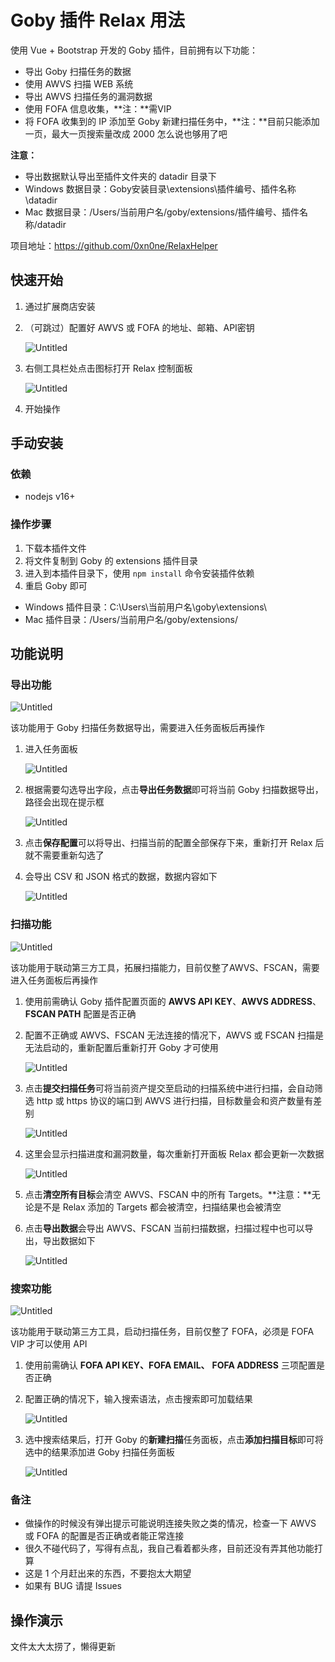 # Goby 插件 Relax 用法

使用 Vue + Bootstrap 开发的 Goby 插件，目前拥有以下功能：

- 导出 Goby 扫描任务的数据
- 使用 AWVS 扫描 WEB 系统
- 导出 AWVS 扫描任务的漏洞数据
- 使用 FOFA 信息收集，**注：**需VIP
- 将 FOFA 收集到的 IP 添加至 Goby 新建扫描任务中，**注：**目前只能添加一页，最大一页搜索量改成 2000 怎么说也够用了吧

**注意：**

- 导出数据默认导出至插件文件夹的 datadir 目录下
- Windows 数据目录：Goby安装目录\extensions\插件编号、插件名称\datadir
- Mac 数据目录：/Users/当前用户名/goby/extensions/插件编号、插件名称/datadir

项目地址：<https://github.com/0xn0ne/RelaxHelper>

## 快速开始

1. 通过扩展商店安装
2. （可跳过）配置好 AWVS 或 FOFA 的地址、邮箱、API密钥

    ![Untitled](./src/assets/images/Untitled.png)

3. 右侧工具栏处点击图标打开 Relax 控制面板

    ![Untitled](./src/assets/images/Untitled%201.png)

4. 开始操作

## 手动安装

### 依赖

- nodejs v16+

### 操作步骤

1. 下载本插件文件
2. 将文件复制到 Goby 的 extensions 插件目录
3. 进入到本插件目录下，使用 `npm install` 命令安装插件依赖
4. 重启 Goby 即可

- Windows 插件目录：C:\Users\当前用户名\goby\extensions\
- Mac 插件目录：/Users/当前用户名/goby/extensions/

## 功能说明

### 导出功能

![Untitled](./src/assets/images/Untitled%202.png)

该功能用于 Goby 扫描任务数据导出，需要进入任务面板后再操作

1. 进入任务面板

    ![Untitled](./src/assets/images/Untitled%203.png)

2. 根据需要勾选导出字段，点击**导出任务数据**即可将当前 Goby 扫描数据导出，路径会出现在提示框

    ![Untitled](./src/assets/images/Untitled%204.png)

3. 点击**保存配置**可以将导出、扫描当前的配置全部保存下来，重新打开 Relax 后就不需要重新勾选了
4. 会导出 CSV 和 JSON 格式的数据，数据内容如下

    ![Untitled](./src/assets/images/Untitled%205.png)

### 扫描功能

![Untitled](./src/assets/images/Untitled%206.png)

该功能用于联动第三方工具，拓展扫描能力，目前仅整了AWVS、FSCAN，需要进入任务面板后再操作

1. 使用前需确认 Goby 插件配置页面的 **AWVS API KEY**、**AWVS ADDRESS**、**FSCAN PATH** 配置是否正确
2. 配置不正确或 AWVS、FSCAN 无法连接的情况下，AWVS 或 FSCAN 扫描是无法启动的，重新配置后重新打开 Goby 才可使用

    ![Untitled](./src/assets/images/Untitled%207.png)

3. 点击**提交扫描任务**可将当前资产提交至启动的扫描系统中进行扫描，会自动筛选 http 或 https 协议的端口到 AWVS 进行扫描，目标数量会和资产数量有差别

    ![Untitled](./src/assets/images/Untitled%208.png)

4. 这里会显示扫描进度和漏洞数量，每次重新打开面板 Relax 都会更新一次数据

    ![Untitled](./src/assets/images/Untitled%209.png)

5. 点击**清空所有目标**会清空 AWVS、FSCAN 中的所有 Targets。**注意：**无论是不是 Relax 添加的 Targets 都会被清空，扫描结果也会被清空
6. 点击**导出数据**会导出 AWVS、FSCAN 当前扫描数据，扫描过程中也可以导出，导出数据如下

    ![Untitled](./src/assets/images/Untitled%2010.png)

### 搜索功能

![Untitled](./src/assets/images/Untitled%2011.png)

该功能用于联动第三方工具，启动扫描任务，目前仅整了 FOFA，必须是 FOFA VIP 才可以使用 API

1. 使用前需确认 **FOFA API KEY、FOFA EMAIL、** **FOFA ADDRESS** 三项配置是否正确
2. 配置正确的情况下，输入搜索语法，点击搜索即可加载结果

    ![Untitled](./src/assets/images/Untitled%2012.png)

3. 选中搜索结果后，打开 Goby 的**新建扫描**任务面板，点击**添加扫描目标**即可将选中的结果添加进 Goby 扫描任务面板

    ![Untitled](./src/assets/images/Untitled%2013.png)

### 备注

- 做操作的时候没有弹出提示可能说明连接失败之类的情况，检查一下 AWVS 或 FOFA 的配置是否正确或者能正常连接
- 很久不碰代码了，写得有点乱，我自己看着都头疼，目前还没有弄其他功能打算
- 这是 1 个月赶出来的东西，不要抱太大期望
- 如果有 BUG 请提 Issues

## 操作演示

文件太大太捞了，懒得更新
